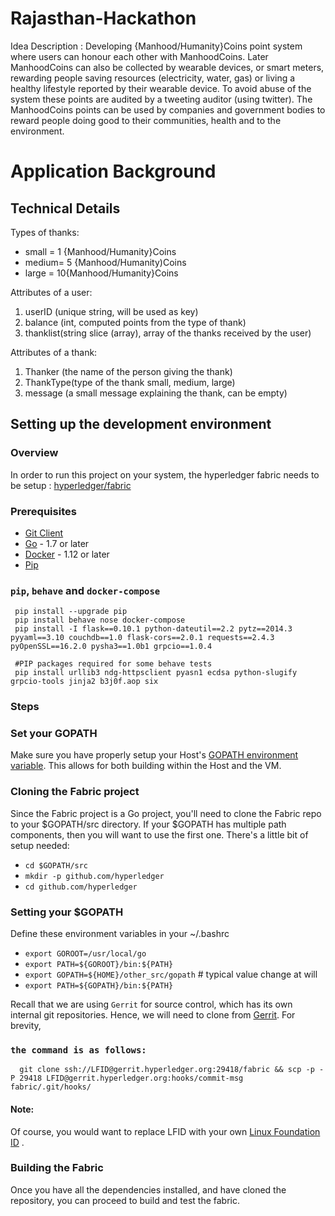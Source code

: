 # Rajasthan-Hackathon

Idea Description : 
Developing {Manhood/Humanity}Coins point system where users can honour each other with ManhoodCoins. Later ManhoodCoins can also be collected by wearable devices, or smart meters, rewarding people saving resources (electricity, water, gas) or living a healthy lifestyle reported by their wearable device. To avoid abuse of the system these points are audited by a tweeting auditor (using twitter). The ManhoodCoins points can be used by companies and government bodies to reward people doing good to their communities, health and to the environment.

# Application Background

## Technical Details

Types of thanks:
  - small = 1 {Manhood/Humanity}Coins
  - medium= 5 {Manhood/Humanity)Coins
  - large = 10{Manhood/Humanity}Coins
  
Attributes of a user:
  1. userID   (unique string, will be used as key)
  2. balance  (int, computed points from the type of thank)
  3. thanklist(string slice (array), array of the thanks received by the user)
  
Attributes of a thank:
  1. Thanker  (the name of the person giving the thank)
  2. ThankType(type of the thank small, medium, large)
  3. message  (a small message explaining the thank, can be empty)
  
## Setting up the development environment 

### Overview

In order to run this project on your system, the hyperledger fabric needs to be setup : [hyperledger/fabric](https://github.com/hyperledger/fabric)

### Prerequisites

  - [Git Client](https://git-scm.com/downloads)
  - [Go](https://golang.org/) - 1.7 or later
  - [Docker](https://www.docker.com/products/overview) - 1.12 or later
  - [Pip](https://pip.pypa.io/en/stable/installing/)
  

### `pip`, `behave` and `docker-compose`
     pip install --upgrade pip
     pip install behave nose docker-compose
     pip install -I flask==0.10.1 python-dateutil==2.2 pytz==2014.3 pyyaml==3.10 couchdb==1.0 flask-cors==2.0.1 requests==2.4.3 pyOpenSSL==16.2.0 pysha3==1.0b1 grpcio==1.0.4
     
     #PIP packages required for some behave tests
     pip install urllib3 ndg-httpsclient pyasn1 ecdsa python-slugify grpcio-tools jinja2 b3j0f.aop six
     
### Steps

### Set your GOPATH
Make sure you have properly setup your Host's [GOPATH environment variable](https://github.com/golang/go/wiki/GOPATH). This allows for both building within the Host and the VM.

### Cloning the Fabric project
Since the Fabric project is a Go project, you'll need to clone the Fabric repo to your $GOPATH/src directory. If your $GOPATH has multiple path components, then you will want to use the first one. There's a little bit of setup needed:
   - `cd $GOPATH/src`
   - `mkdir -p github.com/hyperledger`
   - `cd github.com/hyperledger`

  ### Setting your $GOPATH
  Define these environment variables in your ~/.bashrc
   -  `export GOROOT=/usr/local/go`
   -  `export PATH=${GOROOT}/bin:${PATH}`
   -  `export GOPATH=${HOME}/other_src/gopath`  # typical value change at will
   -  `export PATH=${GOPATH}/bin:${PATH}`
   
Recall that we are using `Gerrit` for source control, which has its own internal git repositories. Hence, we will need to clone from [Gerrit](https://github.com/hyperledger/fabric/blob/master/docs/source/Gerrit/gerrit.md#Working-with-a-local-clone-of-the-repository). For brevity, 
### `the command is as follows:`
      git clone ssh://LFID@gerrit.hyperledger.org:29418/fabric && scp -p -P 29418 LFID@gerrit.hyperledger.org:hooks/commit-msg fabric/.git/hooks/

#### Note:
Of course, you would want to replace LFID with your own [Linux Foundation ID](https://github.com/hyperledger/fabric/blob/master/docs/source/Gerrit/lf-account.md) .

### Building the Fabric
Once you have all the dependencies installed, and have cloned the repository, you can proceed to build and test the fabric.
